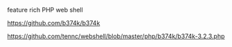 
feature rich PHP web shell

https://github.com/b374k/b374k

https://github.com/tennc/webshell/blob/master/php/b374k/b374k-3.2.3.php
